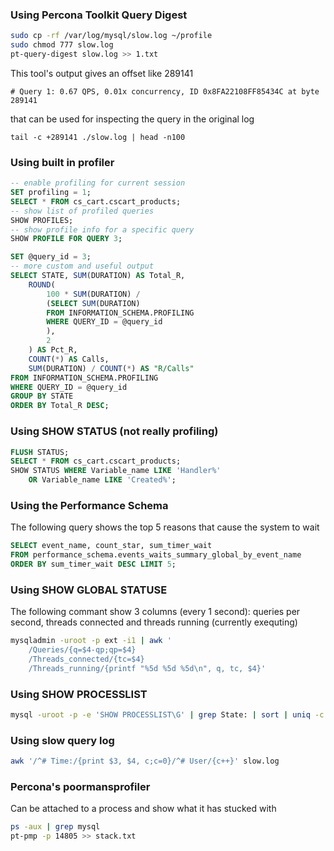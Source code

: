 ### Using Percona Toolkit Query Digest
```bash
sudo cp -rf /var/log/mysql/slow.log ~/profile
sudo chmod 777 slow.log
pt-query-digest slow.log >> 1.txt
```
This tool's output gives an offset like 289141
```
# Query 1: 0.67 QPS, 0.01x concurrency, ID 0x8FA22108FF85434C at byte 289141
```
that can be used for inspecting the query in the original log
```
tail -c +289141 ./slow.log | head -n100
```

### Using built in profiler
```sql
-- enable profiling for current session
SET profiling = 1;
SELECT * FROM cs_cart.cscart_products;
-- show list of profiled queries
SHOW PROFILES;
-- show profile info for a specific query
SHOW PROFILE FOR QUERY 3;

SET @query_id = 3;
-- more custom and useful output
SELECT STATE, SUM(DURATION) AS Total_R,
    ROUND(
        100 * SUM(DURATION) /
        (SELECT SUM(DURATION)
        FROM INFORMATION_SCHEMA.PROFILING
        WHERE QUERY_ID = @query_id
        ),
        2
    ) AS Pct_R,
    COUNT(*) AS Calls,
    SUM(DURATION) / COUNT(*) AS "R/Calls"
FROM INFORMATION_SCHEMA.PROFILING
WHERE QUERY_ID = @query_id
GROUP BY STATE
ORDER BY Total_R DESC;
```

### Using SHOW STATUS (not really profiling)
```sql
FLUSH STATUS;
SELECT * FROM cs_cart.cscart_products;
SHOW STATUS WHERE Variable_name LIKE 'Handler%'
    OR Variable_name LIKE 'Created%';
```

### Using the Performance Schema
The following query shows the top 5 reasons that cause the system to wait
```sql
SELECT event_name, count_star, sum_timer_wait
FROM performance_schema.events_waits_summary_global_by_event_name
ORDER BY sum_timer_wait DESC LIMIT 5;
```

### Using SHOW GLOBAL STATUSЕ
The following commant show 3 columns (every 1 second): queries per second, threads connected and threads running (currently exequting)
```bash
mysqladmin -uroot -p ext -i1 | awk '
    /Queries/{q=$4-qp;qp=$4}
    /Threads_connected/{tc=$4}
    /Threads_running/{printf "%5d %5d %5d\n", q, tc, $4}'
```

### Using SHOW PROCESSLIST
```bash
mysql -uroot -p -e 'SHOW PROCESSLIST\G' | grep State: | sort | uniq -c | sort -rn
````

### Using slow query log
```bash
awk '/^# Time:/{print $3, $4, c;c=0}/^# User/{c++}' slow.log
```

### Percona's poormansprofiler
Can be attached to a process and show what it has stucked with
```bash
ps -aux | grep mysql
pt-pmp -p 14805 >> stack.txt
```
